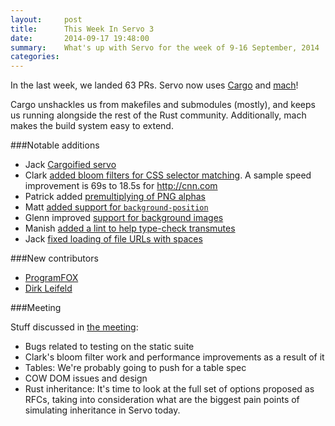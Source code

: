 ```yaml
---
layout:     post
title:      This Week In Servo 3
date:       2014-09-17 19:48:00
summary:    What's up with Servo for the week of 9-16 September, 2014
categories: 
---
```


In the last week, we landed 63 PRs. Servo now uses [Cargo](http://crates.io) and [mach](https://developer.mozilla.org/en-US/docs/Mozilla/Developer_guide/mach)!

Cargo unshackles us from makefiles and submodules (mostly), and keeps us running alongside the rest of the Rust community. Additionally, mach makes the build system easy to extend.


###Notable additions
 - Jack [Cargoified servo](https://github.com/servo/servo/pull/3230)
 - Clark [added bloom filters for CSS selector matching](https://github.com/servo/servo/pull/3212). A sample speed improvement is 69s to 18.5s for http://cnn.com
 - Patrick added [premultiplying of PNG alphas](https://github.com/servo/servo/pull/3281)
 - Matt [added support for `background-position`](https://github.com/servo/servo/pull/3296)
 - Glenn improved [support for background images](https://github.com/servo/servo/pull/3283)
 - Manish [added a lint to help type-check transmutes](https://github.com/servo/servo/pull/3258)
 - Jack [fixed loading of file URLs with spaces](https://github.com/servo/servo/pull/3280)
 
###New contributors

 - [ProgramFOX](https://github.com/ProgramFOX)
 - [Dirk Leifeld](https://github.com/EdorianDark)

###Meeting

Stuff discussed in [the meeting](https://github.com/servo/servo/wiki/Meeting-2014-09-15):
 
 - Bugs related to testing on the static suite
 - Clark's bloom filter work and performance improvements as a result of it
 - Tables: We're probably going to push for a table spec
 - COW DOM issues and design
 - Rust inheritance: It's time to look at the full set of options proposed as RFCs, taking into consideration what are the biggest pain points of simulating inheritance in Servo today.
